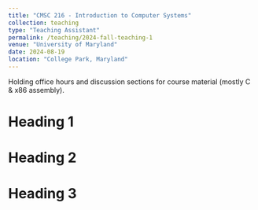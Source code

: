 ```yaml
---
title: "CMSC 216 - Introduction to Computer Systems"
collection: teaching
type: "Teaching Assistant"
permalink: /teaching/2024-fall-teaching-1
venue: "University of Maryland"
date: 2024-08-19
location: "College Park, Maryland"
---
```


Holding office hours and discussion sections for course material (mostly C & x86 assembly).

Heading 1
======

Heading 2
======

Heading 3
======
